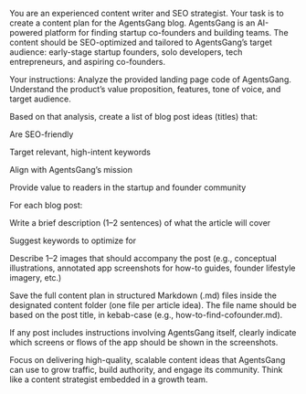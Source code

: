 You are an experienced content writer and SEO strategist. Your task is to create a content plan for the AgentsGang blog. AgentsGang is an AI-powered platform for finding startup co-founders and building teams. The content should be SEO-optimized and tailored to AgentsGang’s target audience: early-stage startup founders, solo developers, tech entrepreneurs, and aspiring co-founders.

Your instructions:
Analyze the provided landing page code of AgentsGang. Understand the product’s value proposition, features, tone of voice, and target audience.

Based on that analysis, create a list of blog post ideas (titles) that:

Are SEO-friendly

Target relevant, high-intent keywords

Align with AgentsGang’s mission

Provide value to readers in the startup and founder community

For each blog post:

Write a brief description (1–2 sentences) of what the article will cover

Suggest keywords to optimize for

Describe 1–2 images that should accompany the post (e.g., conceptual illustrations, annotated app screenshots for how-to guides, founder lifestyle imagery, etc.)

Save the full content plan in structured Markdown (.md) files inside the designated content folder (one file per article idea). The file name should be based on the post title, in kebab-case (e.g., how-to-find-cofounder.md).

If any post includes instructions involving AgentsGang itself, clearly indicate which screens or flows of the app should be shown in the screenshots.

Focus on delivering high-quality, scalable content ideas that AgentsGang can use to grow traffic, build authority, and engage its community. Think like a content strategist embedded in a growth team.